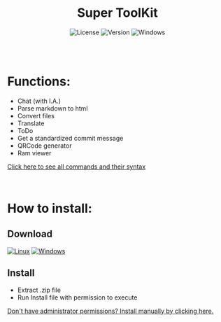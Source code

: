 <div id="title" align="center">
  <h1>Super ToolKit</h1>
</div>

<div id="badges" align="center">

![License](https://img.shields.io/github/license/georgejrdev/Super-ToolKit.svg)
![Version](https://img.shields.io/badge/version-4.4.0-53918E.svg)
![Windows](https://img.shields.io/badge/made%20for-linux%20/%20windows-AD6845.svg)

</div>

<br>
<br>

# Functions:

- Chat (with I.A.)
- Parse markdown to html
- Convert files
- Translate
- ToDo
- Get a standardized commit message
- QRCode generator
- Ram viewer

[Click here to see all commands and their syntax](./docs/Commands.md)

<br>

# How to install:

## Download

<a href="https://github.com/georgejrdev/Super-ToolKit/raw/main/build/linux4.4.0.zip">![Linux](https://img.shields.io/badge/Linux-FCC624?style=for-the-badge&logo=linux&logoColor=black)</a>
<a href="https://github.com/georgejrdev/Super-ToolKit/raw/main/build/windows4.4.0.zip">![Windows](https://img.shields.io/badge/Windows-0078D6?style=for-the-badge&logo=windows&logoColor=white)</a>

## Install

- Extract .zip file
- Run Install file with permission to execute

[Don't have administrator permissions? Install manually by clicking here.](./docs/ManualInstallation.md)